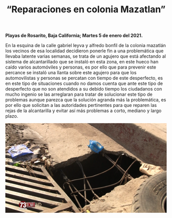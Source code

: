 ﻿---
layout: blog
title: “Reparaciones en colonia Mazatlan”
Date: 2021-01-05
categories: playas de rosarito
permalink: /:categories/:title:output_ext
image: /img/cnr/2021-01-05-reparaciones.PNG
alt: “ “
autor:
---


**Playas de Rosarito, Baja California; Martes 5 de enero del 2021.** 


En la esquina de la calle gabriel leyva y alfredo bonfil de la colonia mazatlán los vecinos de esa localidad decidieron ponerle fin a una problemática que llevaba latente varias semanas, se trata de un agujero que está afectando al sistema de alcantarillado que se instaló en esta zona, en este hueco han caído varios automóviles y personas, es por ello que para prevenir este percance se instaló una llanta sobre este agujero para que los automovilistas y personas se percatan con tiempo de este desperfecto, es en este tipo de situaciones cuando no damos cuenta que ante este tipo de desperfecto que no son atendidos a su debido tiempo los ciudadanos con mucho ingenio se las arreglaran para tratar de solucionar este tipo de problemas aunque parezca que la solución agranda más la problemática, es por ello que solicitan a las autoridades pertinentes para que reparen las rejas de la alcantarilla y evitar así más problemas a corto, mediano y largo plazo.

<div id="carouselExampleSlidesOnly" class="carousel slide" data-ride="carousel">
  <div class="carousel-inner">
    <div class="carousel-item active">
       <img class="d-block w-100" src="/img/cnr/2021-01-05-reparaciones.PNG" loading="lazy"  alt="">
    </div>
  </div>
</div>